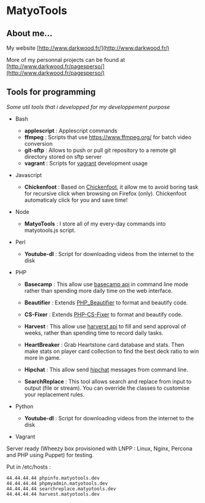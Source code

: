 MatyoTools
==========

About me...
-----------

My website [http://www.darkwood.fr/](http://www.darkwood.fr/)

More of my personnal projects can be found at [http://www.darkwood.fr/pagesperso/](http://www.darkwood.fr/pagesperso/)

Tools for programming
---------------------

*Some util tools that i developped for my developpement purpose*

* Bash
  - **applescript** : Applescript commands
  - **ffmpeg** : Scripts that use https://www.ffmpeg.org/ for batch video conversion
  - **git-sftp** : Allows to push or pull git repository to a remote git directory stored on sftp server
  - **vagrant** : Scripts for [vagrant](http://www.vagrantup.com/) development usage

* Javascript
  - **Chickenfoot** : Based on [Chickenfoot](http://groups.csail.mit.edu/uid/chickenfoot/), it allow me to avoid boring task for recursive click when browsing on Firefox (only). Chickenfoot automaticaly click for you and save time!

* Node
  - **MatyoTools** : I store all of my every-day commands into matyotools.js script.

* Perl
  - **Youtube-dl** : Script for downloading videos from the internet to the disk

* PHP
  - **Basecamp** : This allow use  [basecamp api](http://developer.37signals.com/basecamp/) in command line mode rather than spending more daily time on the web interface.

  - **Beautifier** : Extends [PHP_Beautifier](http://pear.php.net/package/PHP_Beautifier/) to format and beautify code.

  - **CS-Fixer** : Extends [PHP-CS-Fixer](http://cs.sensiolabs.org/) to format and beautify code.

  - **Harvest** : This allow use  [harverst api](http://www.getharvest.com/api) to fill and send approval of weeks, rather than spending time to record daily tasks.

  - **HeartBreaker** : Grab Heartstone card database and stats. Then make stats on player card collection to find the best deck ratio to win more in game.

  - **Hipchat** : This allow send [hipchat](https://www.hipchat.com) messages from command line.

  - **SearchReplace** : This tool allows search and replace from input to output (file or stream). You can override the classes to customise your replacement rules.

* Python
  - **Youtube-dl** : Script for downloading videos from the internet to the disk

* Vagrant

Server ready (Wheezy box provisioned with LNPP : Linux, Nginx, Percona and PHP using Puppet) for testing.

Put in /etc/hosts :

```
44.44.44.44 phpinfo.matyotools.dev
44.44.44.44 phpmyadmin.matyotools.dev
44.44.44.44 searchreplace.matyotools.dev
44.44.44.44 harvest.matyotools.dev
```
